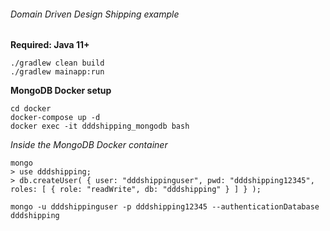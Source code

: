 ###### Domain Driven Design Shipping example

**Required: Java 11+**

`./gradlew clean build`  
`./gradlew mainapp:run `

**MongoDB Docker setup**

````
cd docker
docker-compose up -d
docker exec -it dddshipping_mongodb bash
````

*Inside the MongoDB Docker container*

````
mongo
> use dddshipping;
> db.createUser( { user: "dddshippinguser", pwd: "dddshipping12345", roles: [ { role: "readWrite", db: "dddshipping" } ] } );
````

`mongo -u dddshippinguser -p dddshipping12345 --authenticationDatabase dddshipping`